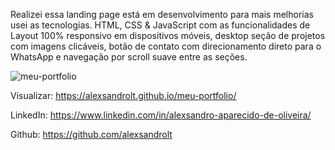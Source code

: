 Realizei essa landing page está em desenvolvimento para mais melhorias usei as tecnologias. HTML, CSS & JavaScript com as funcionalidades de Layout 100% responsivo em dispositivos móveis, desktop seção de projetos com imagens clicáveis, botão de contato com direcionamento direto para o WhatsApp e navegação por scroll suave entre as seções.





![meu-portfolio](https://github.com/user-attachments/assets/f422af39-7228-4d1d-b95a-ae3ff60ea83f)




Visualizar: https://alexsandrolt.github.io/meu-portfolio/


LinkedIn: https://www.linkedin.com/in/alexsandro-aparecido-de-oliveira/


Github: https://github.com/alexsandrolt

















